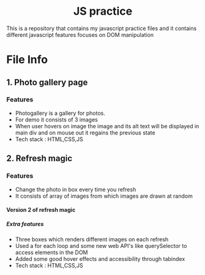 <h1 align="center">JS practice</h1>
This is a repository that contains my javascript practice files and it contains different javascript features focuses on DOM manipulation

# File Info

## 1. Photo gallery page
### Features
- Photogallery is a gallery for photos.
- For demo it consists of 3 images
- When user hovers on image the image and its alt text will be displayed in main div and on mouse out it regains the previous state
- Tech stack : HTML,CSS,JS

## 2. Refresh magic
### Features
- Change the photo in box every time you refresh
- It consists of array of images from which images are drawn at random
#### Version 2 of refresh magic
##### Extra features
- Three boxes which renders different images on each refresh
- Used a for each loop and some new web API's like querySelector to access elements in the DOM
- Added some good hover effects and accessibility through tabindex
- Tech stack : HTML,CSS,JS
